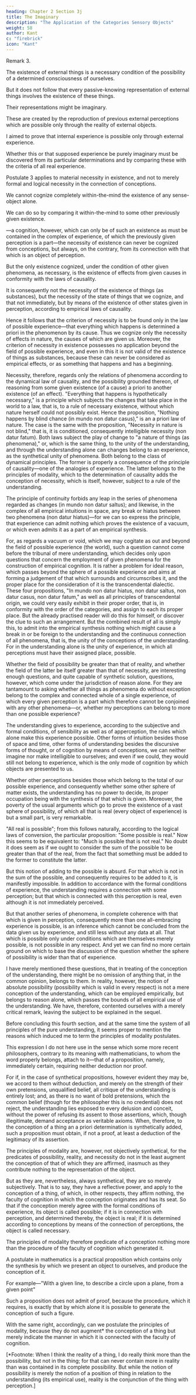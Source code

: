 ```yaml
---
heading: Chapter 2 Section 3j
title: The Imaginary
description: "The Application of the Categories Sensory Objects"
weight: 58
author: Kant
c: "firebrick"
icon: "Kant"
---
```




Remark 3. 

The existence of external things is a necessary condition of the possibility of a determined consciousness of ourselves.

<!-- intuitive -->
But it does not follow that every passive-knowing representation of external things involves the existence of these things.

Their representations might be imaginary. 

These are created by the reproduction of previous external perceptions which are possible only through the reality of external objects.

I aimed to prove that internal experience is possible only through external experience.

Whether this or that supposed experience be purely imaginary must be discovered from its particular determinations and by comparing these with the criteria of all real experience.

Postulate 3 applies to material necessity in existence, and not to merely formal and logical necessity in the connection of conceptions. 

We cannot cognize completely within-the-mind the existence of any sense-object alone. 

We can do so by comparing it within-the-mind to some other previously given existence.

—a cognition, however, which can only be of such an existence as must be contained in the complex of experience, of which the previously given perception is a part—the necessity of existence can never be cognized from conceptions, but always, on the contrary, from its connection with that which is an object of perception.

But the only existence cognized, under the condition of other given phenomena, as necessary, is the existence of effects from given causes in conformity with the laws of causality.

It is consequently not the necessity of the existence of things (as substances), but the necessity of the state of things that we cognize, and that not immediately, but by means of the existence of other states given in perception, according to empirical laws of causality.

Hence it follows that the criterion of necessity is to be found only in the law of possible experience—that everything which happens is determined a priori in the phenomenon by its cause. Thus we cognize only the necessity of effects in nature, the causes of which are given us. Moreover, the criterion of necessity in existence possesses no application beyond the field of possible experience, and even in this it is not valid of the existence of things as substances, because these can never be considered as empirical effects, or as something that happens and has a beginning.

Necessity, therefore, regards only the relations of phenomena according to the dynamical law of causality, and the possibility grounded thereon, of reasoning from some given existence (of a cause) a priori to another existence (of an effect). "Everything that happens is hypothetically necessary," is a principle which subjects the changes that take place in the world to a law, that is, to a rule of necessary existence, without which nature herself could not possibly exist. Hence the proposition, "Nothing happens by blind chance (in mundo non datur casus)," is an a priori law of nature. The case is the same with the proposition, "Necessity in nature is not blind," that is, it is conditioned, consequently intelligible necessity (non datur fatum). Both laws subject the play of change to "a nature of things (as phenomena)," or, which is the same thing, to the unity of the understanding, and through the understanding alone can changes belong to an experience, as the synthetical unity of phenomena. Both belong to the class of dynamical principles. The former is properly a consequence of the principle of causality—one of the analogies of experience. The latter belongs to the principles of modality, which to the determination of causality adds the conception of necessity, which is itself, however, subject to a rule of the understanding. 

The principle of continuity forbids any leap in the series of phenomena regarded as changes (in mundo non datur saltus); and likewise, in the complex of all empirical intuitions in space, any break or hiatus between two phenomena (non datur hiatus)—for we can so express the principle, that experience can admit nothing which proves the existence of a vacuum, or which even admits it as a part of an empirical synthesis. 

For, as regards a vacuum or void, which we may cogitate as out and beyond the field of possible experience (the world), such a question cannot come before the tribunal of mere understanding, which decides only upon questions that concern the employment of given phenomena for the construction of empirical cognition. It is rather a problem for ideal reason, which passes beyond the sphere of a possible experience and aims at forming a judgement of that which surrounds and circumscribes it, and the proper place for the consideration of it is the transcendental dialectic. These four propositions, "In mundo non datur hiatus, non datur saltus, non datur casus, non datur fatum," as well as all principles of transcendental origin, we could very easily exhibit in their proper order, that is, in conformity with the order of the categories, and assign to each its proper place. But the already practised reader will do this for himself, or discover the clue to such an arrangement. But the combined result of all is simply this, to admit into the empirical synthesis nothing which might cause a break in or be foreign to the understanding and the continuous connection of all phenomena, that is, the unity of the conceptions of the understanding. For in the understanding alone is the unity of experience, in which all perceptions must have their assigned place, possible.

Whether the field of possibility be greater than that of reality, and whether the field of the latter be itself greater than that of necessity, are interesting enough questions, and quite capable of synthetic solution, questions, however, which come under the jurisdiction of reason alone. For they are tantamount to asking whether all things as phenomena do without exception belong to the complex and connected whole of a single experience, of which every given perception is a part which therefore cannot be conjoined with any other phenomena—or, whether my perceptions can belong to more than one possible experience?

The understanding gives to experience, according to the subjective and formal conditions, of sensibility as well as of apperception, the rules which alone make this experience possible. Other forms of intuition besides those of space and time, other forms of understanding besides the discursive forms of thought, or of cognition by means of conceptions, we can neither imagine nor make intelligible to ourselves; and even if we could, they would still not belong to experience, which is the only mode of cognition by which objects are presented to us.

Whether other perceptions besides those which belong to the total of our possible experience, and consequently whether some other sphere of matter exists, the understanding has no power to decide, its proper occupation being with the synthesis of that which is given. Moreover, the poverty of the usual arguments which go to prove the existence of a vast sphere of possibility, of which all that is real (every object of experience) is but a small part, is very remarkable.

"All real is possible"; from this follows naturally, according to the logical laws of conversion, the particular proposition: "Some possible is real." Now this seems to be equivalent to: "Much is possible that is not real." No doubt it does seem as if we ought to consider the sum of the possible to be greater than that of the real, from the fact that something must be added to the former to constitute the latter. 

But this notion of adding to the possible is absurd. For that which is not in the sum of the possible, and consequently requires to be added to it, is manifestly impossible. In addition to accordance with the formal conditions of experience, the understanding requires a connection with some perception; but that which is connected with this perception is real, even although it is not immediately perceived. 

But that another series of phenomena, in complete coherence with that which is given in perception, consequently more than one all-embracing experience is possible, is an inference which cannot be concluded from the data given us by experience, and still less without any data at all. That which is possible only under conditions which are themselves merely possible, is not possible in any respect. And yet we can find no more certain ground on which to base the discussion of the question whether the sphere of possibility is wider than that of experience.

I have merely mentioned these questions, that in treating of the conception of the understanding, there might be no omission of anything that, in the common opinion, belongs to them. In reality, however, the notion of absolute possibility (possibility which is valid in every respect) is not a mere conception of the understanding, which can be employed empirically, but belongs to reason alone, which passes the bounds of all empirical use of the understanding. We have, therefore, contented ourselves with a merely critical remark, leaving the subject to be explained in the sequel.

Before concluding this fourth section, and at the same time the system of all principles of the pure understanding, it seems proper to mention the reasons which induced me to term the principles of modality postulates. 

This expression I do not here use in the sense which some more recent philosophers, contrary to its meaning with mathematicians, to whom the word properly belongs, attach to it—that of a proposition, namely, immediately certain, requiring neither deduction nor proof. 

For if, in the case of synthetical propositions, however evident they may be, we accord to them without deduction, and merely on the strength of their own pretensions, unqualified belief, all critique of the understanding is entirely lost; and, as there is no want of bold pretensions, which the common belief (though for the philosopher this is no credential) does not reject, the understanding lies exposed to every delusion and conceit, without the power of refusing its assent to those assertions, which, though illegitimate, demand acceptance as veritable axioms. When, therefore, to the conception of a thing an a priori determination is synthetically added, such a proposition must obtain, if not a proof, at least a deduction of the legitimacy of its assertion.

The principles of modality are, however, not objectively synthetical, for the predicates of possibility, reality, and necessity do not in the least augment the conception of that of which they are affirmed, inasmuch as they contribute nothing to the representation of the object.

But as they are, nevertheless, always synthetical, they are so merely subjectively. That is to say, they have a reflective power, and apply to the conception of a thing, of which, in other respects, they affirm nothing, the faculty of cognition in which the conception originates and has its seat. So that if the conception merely agree with the formal conditions of experience, its object is called possible; if it is in connection with perception, and determined thereby, the object is real; if it is determined according to conceptions by means of the connection of perceptions, the object is called necessary.

The principles of modality therefore predicate of a conception nothing more than the procedure of the faculty of cognition which generated it.

A postulate in mathematics is a practical proposition which contains only the synthesis by which we present an object to ourselves, and produce the conception of it.

For example—"With a given line, to describe a circle upon a plane, from a given point"

Such a proposition does not admit of proof, because the procedure, which it requires, is exactly that by which alone it is possible to generate the conception of such a figure. 

With the same right, accordingly, can we postulate the principles of modality, because they do not augment* the conception of a thing but merely indicate the manner in which it is connected with the faculty of cognition.

[*Footnote: When I think the reality of a thing, I do really think more than the possibility, but not in the thing; for that can never contain more in reality than was contained in its complete possibility. But while the notion of possibility is merely the notion of a position of thing in relation to the understanding (its empirical use), reality is the conjunction of the thing with perception.]


